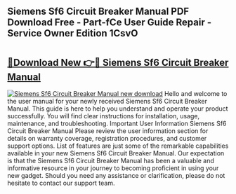 ## Siemens Sf6 Circuit Breaker Manual PDF Download Free - Part-fCe User Guide Repair - Service Owner Edition 1CsvO

# <h2><a href="http://bc16773.oget.top/?id=Siemens+Sf6+Circuit+Breaker+Manual">🔗Download New 👉🔴 Siemens Sf6 Circuit Breaker Manual</a></h2>

[![Siemens Sf6 Circuit Breaker Manual new download](https://i.imgur.com/5g1atiW.png)](http://bc16773.oget.top/?id=Siemens+Sf6+Circuit+Breaker+Manual)
Hello and welcome to the user manual for your newly received Siemens Sf6 Circuit Breaker Manual. This guide is here to help you understand and operate your product successfully. You will find clear instructions for installation, usage, maintenance, and troubleshooting. Important User Information Siemens Sf6 Circuit Breaker Manual Please review the user information section for details on warranty coverage, registration procedures, and customer support options. List of features are just some of the remarkable capabilities available in your new Siemens Sf6 Circuit Breaker Manual. Our expectation is that the Siemens Sf6 Circuit Breaker Manual has been a valuable and informative resource in your journey to becoming proficient in using your new gadget. Should you need any assistance or clarification, please do not hesitate to contact our support team.
